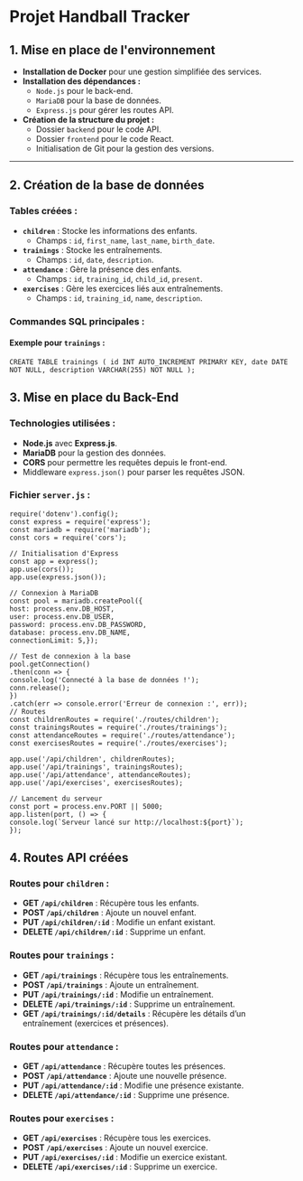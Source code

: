 ﻿# **Projet Handball Tracker**

## **1. Mise en place de l'environnement**

- **Installation de Docker** pour une gestion simplifiée des services.
- **Installation des dépendances :**
  - `Node.js` pour le back-end.
  - `MariaDB` pour la base de données.
  - `Express.js` pour gérer les routes API.
- **Création de la structure du projet :**
  - Dossier `backend` pour le code API.
  - Dossier `frontend` pour le code React.
  - Initialisation de Git pour la gestion des versions.

----------

## **2. Création de la base de données**

### **Tables créées :**

- **`children`** : Stocke les informations des enfants.
  - Champs : `id`, `first_name`, `last_name`, `birth_date`.
- **`trainings`** : Stocke les entraînements.
  - Champs : `id`, `date`, `description`.
- **`attendance`** : Gère la présence des enfants.
  - Champs : `id`, `training_id`, `child_id`, `present`.
- **`exercises`** : Gère les exercices liés aux entraînements.
  - Champs : `id`, `training_id`, `name`, `description`.

### **Commandes SQL principales :**

#### Exemple pour `trainings` :

`CREATE TABLE trainings (
  id INT AUTO_INCREMENT PRIMARY KEY,
  date DATE NOT NULL,
  description VARCHAR(255) NOT NULL
);`

## **3. Mise en place du Back-End**

### **Technologies utilisées :**

- **Node.js** avec **Express.js**.
- **MariaDB** pour la gestion des données.
- **CORS** pour permettre les requêtes depuis le front-end.
- Middleware `express.json()` pour parser les requêtes JSON.

### **Fichier `server.js` :**

    require('dotenv').config();
    const express = require('express');
    const mariadb = require('mariadb');
    const cors = require('cors');
    
    // Initialisation d'Express
    const app = express();
    app.use(cors());
    app.use(express.json());
    
    // Connexion à MariaDB
    const pool = mariadb.createPool({
    host: process.env.DB_HOST,
    user: process.env.DB_USER,
    password: process.env.DB_PASSWORD,
    database: process.env.DB_NAME,
    connectionLimit: 5,});
    
    // Test de connexion à la base
    pool.getConnection()
    .then(conn => {
    console.log('Connecté à la base de données !');
    conn.release();
    })
    .catch(err => console.error('Erreur de connexion :', err));
    // Routes
    const childrenRoutes = require('./routes/children');
    const trainingsRoutes = require('./routes/trainings');
    const attendanceRoutes = require('./routes/attendance');
    const exercisesRoutes = require('./routes/exercises');
    
    app.use('/api/children', childrenRoutes);
    app.use('/api/trainings', trainingsRoutes);
    app.use('/api/attendance', attendanceRoutes);
    app.use('/api/exercises', exercisesRoutes);
    
    // Lancement du serveur
    const port = process.env.PORT || 5000;
    app.listen(port, () => {
    console.log(`Serveur lancé sur http://localhost:${port}`);
    });

## **4. Routes API créées**

### **Routes pour `children` :**

- **GET `/api/children`** : Récupère tous les enfants.
- **POST `/api/children`** : Ajoute un nouvel enfant.
- **PUT `/api/children/:id`** : Modifie un enfant existant.
- **DELETE `/api/children/:id`** : Supprime un enfant.

### **Routes pour `trainings` :**

- **GET `/api/trainings`** : Récupère tous les entraînements.
- **POST `/api/trainings`** : Ajoute un entraînement.
- **PUT `/api/trainings/:id`** : Modifie un entraînement.
- **DELETE `/api/trainings/:id`** : Supprime un entraînement.
- **GET `/api/trainings/:id/details`** : Récupère les détails d’un entraînement (exercices et présences).

### **Routes pour `attendance` :**

- **GET `/api/attendance`** : Récupère toutes les présences.
- **POST `/api/attendance`** : Ajoute une nouvelle présence.
- **PUT `/api/attendance/:id`** : Modifie une présence existante.
- **DELETE `/api/attendance/:id`** : Supprime une présence.

### **Routes pour `exercises` :**

- **GET `/api/exercises`** : Récupère tous les exercices.
- **POST `/api/exercises`** : Ajoute un nouvel exercice.
- **PUT `/api/exercises/:id`** : Modifie un exercice existant.
- **DELETE `/api/exercises/:id`** : Supprime un exercice.
